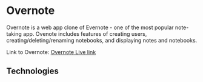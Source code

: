 
<!-- ![alt_text](https://github.com/shinara03/Overnote/tree/master/app/assets/images/readMe/overnote.png) -->

# Overnote 

<!-- ## [Overnote Live link](https://evernote-clone-fsp.herokuapp.com/#/) -->
Overnote is a web app clone of Evernote - one of the most popular note-taking app. Ovenote includes features of creating users, creating/deleting/renaming notebooks, and displaying notes and notebooks. 

Link to Overnote: [Overnote Live link](https://evernote-clone-fsp.herokuapp.com/#/) 

## Technologies 




 <!-- With the base of Rails for backend and React and Redux for frontend,  -->